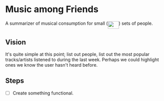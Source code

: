 # Music among Friends

A summarizer of musical consumption for small (<img src="/tex/763ae90b99d9a097268a69255a49cd99.svg?invert_in_darkmode&sanitize=true" align=middle width=34.54808279999999pt height=24.65753399999998pt/>) sets of people.

## Vision

It's quite simple at this point; list out people, list out the most popular tracks/artists 
listened to during the last week. Perhaps we could highlight ones we know 
the user hasn't heard before.

## Steps

- [ ] Create something functional.
